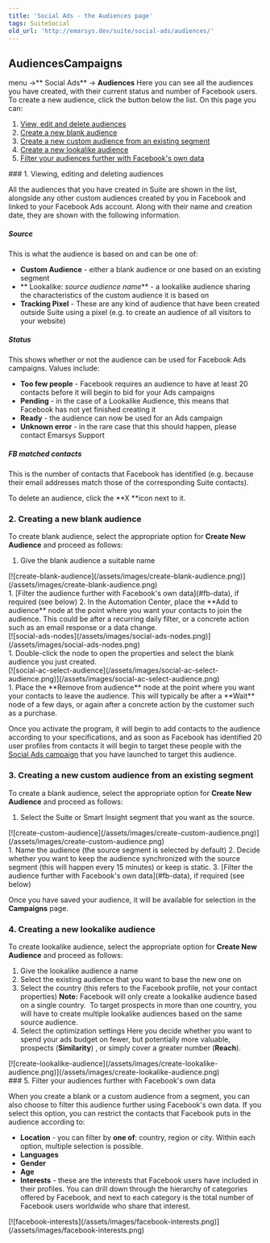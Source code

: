 ```yaml
---
title: 'Social Ads - the Audiences page'
tags: SuiteSocial
old_url: 'http://emarsys.dev/suite/social-ads/audiences/'
---
```


Audiences**Campaigns**
----------------------

 menu ->** Social Ads** -> **Audiences** Here you can see all the audiences you have created, with their current status and number of Facebook users. To create a new audience, click the button below the list. On this page you can:

1. [View, edit and delete audiences](#edit)
2. [Create a new blank audience](#new-blank)
3. [Create a new custom audience from an existing segment](#new-custom)
4. [Create a new lookalike audience](#new-lookalike)
5. [Filter your audiences further with Facebook's own data](#fb-data)
 
<a name="edit"></a>### 1. Viewing, editing and deleting audiences

 All the audiences that you have created in Suite are shown in the list, alongside any other custom audiences created by you in Facebook and linked to your Facebook Ads account. Along with their name and creation date, they are shown with the following information.

##### Source

This is what the audience is based on and can be one of:

- **Custom Audience** - either a blank audience or one based on an existing segment
- ** Lookalike: *source audience name*** - a lookalike audience sharing the characteristics of the custom audience it is based on
- **Tracking Pixel** - These are any kind of audience that have been created outside Suite using a pixel (e.g. to create an audience of all visitors to your website)

##### Status

This shows whether or not the audience can be used for Facebook Ads campaigns. Values include:

- **Too few people** - Facebook requires an audience to have at least 20 contacts before it will begin to bid for your Ads campaigns
- **Pending** - in the case of a Lookalike Audience, this means that Facebook has not yet finished creating it
- **Ready** - the audience can now be used for an Ads campaign
- **Unknown error** - in the rare case that this should happen, please contact Emarsys Support

##### FB matched contacts

This is the number of contacts that Facebook has identified (e.g. because their email addresses match those of the corresponding Suite contacts).

 To delete an audience, click the **X **icon next to it. <a name="new-blank"></a>

### 2. Creating a new blank audience

 To create blank audience, select the appropriate option for **Create New Audience** and proceed as follows:

1. Give the blank audience a suitable name

<div class="row">[![create-blank-audience](/assets/images/create-blank-audience.png)](/assets/images/create-blank-audience.png)</div>1. [Filter the audience further with Facebook's own data](#fb-data), if required (see below)
2. In the Automation Center, place the **Add to audience** node at the point where you want your contacts to join the audience. This could be after a recurring daily filter, or a concrete action such as an email response or a data change.

<div class="row">[![social-ads-nodes](/assets/images/social-ads-nodes.png)](/assets/images/social-ads-nodes.png)</div>1. Double-click the node to open the properties and select the blank audience you just created.

<div class="row">[![social-ac-select-audience](/assets/images/social-ac-select-audience.png)](/assets/images/social-ac-select-audience.png)</div>1. Place the **Remove from audience** node at the point where you want your contacts to leave the audience. This will typically be after a **Wait** node of a few days, or again after a concrete action by the customer such as a purchase.

 Once you activate the program, it will begin to add contacts to the audience according to your specifications, and as soon as Facebook has identified 20 user profiles from contacts it will begin to target these people with the [Social Ads campaign](/Suite/about-campaigns.md "Social Ads – About Campaigns") that you have launched to target this audience.<a name="new-custom"></a>

### 3. Creating a new custom audience from an existing segment

 To create a blank audience, select the appropriate option for **Create New Audience** and proceed as follows:

1. Select the Suite or Smart Insight segment that you want as the source.

<div class="row">[![create-custom-audience](/assets/images/create-custom-audience.png)](/assets/images/create-custom-audience.png)</div>1. Name the audience (the source segment is selected by default)
2. Decide whether you want to keep the audience synchronized with the source segment (this will happen every 15 minutes) or keep is static.
3. [Filter the audience further with Facebook's own data](#fb-data), if required (see below)

 Once you have saved your audience, it will be available for selection in the **Campaigns** page.<a name="new-lookalike"></a>

### 4. Creating a new lookalike audience

 To create lookalike audience, select the appropriate option for **Create New Audience** and proceed as follows:

1. Give the lookalike audience a name
2. Select the existing audience that you want to base the new one on
3. Select the country (this refers to the Facebook profile, not your contact properties) **Note:** Facebook will only create a lookalike audience based on a single country.  To target prospects in more than one country, you will have to create multiple lookalike audiences based on the same source audience.
4. Select the optimization settings Here you decide whether you want to spend your ads budget on fewer, but potentially more valuable, prospects (**Similarity**) , or simply cover a greater number (**Reach**).

<div class="row">[![create-lookalike-audience](/assets/images/create-lookalike-audience.png)](/assets/images/create-lookalike-audience.png)<a name="fb-data"></a></div>### 5. Filter your audiences further with Facebook's own data

 When you create a blank or a custom audience from a segment, you can also choose to filter this audience further using Facebook's own data. If you select this option, you can restrict the contacts that Facebook puts in the audience according to:

- **Location** - you can filter by **one of**: country, region or city. Within each option, multiple selection is possible.
- **Languages**
- **Gender**
- **Age**
- **Interests** - these are the interests that Facebook users have included in their profiles. You can drill down through the hierarchy of categories offered by Facebook, and next to each category is the total number of Facebook users worldwide who share that interest.

<div class="row">[![facebook-interests](/assets/images/facebook-interests.png)](/assets/images/facebook-interests.png)</div>